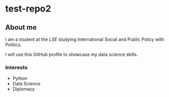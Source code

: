 # test-repo2
## About me

I am a student at the _LSE_ studying International Social and Public Policy with Politics.

I will use this GitHub profile to showcase my data science skills.

### Interests

- Python 
- Data Science
- Diplomacy
